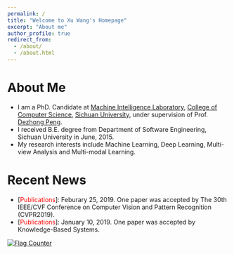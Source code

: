 ```yaml
---
permalink: /
title: "Welcome to Xu Wang's Homepage"
excerpt: "About me"
author_profile: true
redirect_from: 
  - /about/
  - /about.html
---
```


# About Me
* I am a PhD. Candidate at [Machine Intelligence Laboratory](http://www.machineilab.org/), [College of Computer Science](http://www.scu.edu.cn/e_jsjxy/), [Sichuan University](http://en.scu.edu.cn/), under supervision of Prof. [Dezhong Peng](http://www.machineilab.org/users/pengdezhong/index.htm). 
* I received B.E. degree from Department of Software Engineering, Sichuan University in June, 2015. 
* My research interests include Machine Learning, Deep Learning, Multi-view Analysis and Multi-modal Learning.

# Recent News
* \[<span style="color: red">Publications</span>\]: Feburary 25, 2019. One paper was accepted by The 30th IEEE/CVF Conference on Computer Vision and Pattern Recognition (CVPR2019).
* \[<span style="color: red">Publications</span>\]: January 10, 2019. One paper was accepted by Knowledge-Based Systems.

<body>
<div>
  <script type="text/javascript" src="//ra.revolvermaps.com/0/0/6.js?i=0o4ki57bjnh&amp;m=0c&amp;c=ff5353&amp;cr1=3acc3a&amp;f=times_new_roman&amp;l=1&amp;cw=2d78ad&amp;cb=ffffff" async="async"></script>
</div>
  <a href="https://info.flagcounter.com/7GMP"><img src="https://s04.flagcounter.com/count2/7GMP/bg_FBFAFF/txt_0F0F0F/border_AB0C1C/columns_6/maxflags_12/viewers_0/labels_1/pageviews_1/flags_0/percent_0/" alt="Flag Counter" border="0"></a>
</body>
